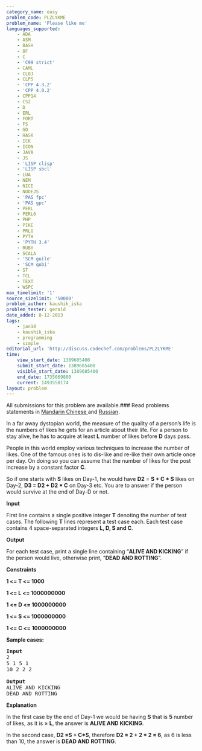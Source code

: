 ```yaml
---
category_name: easy
problem_code: PLZLYKME
problem_name: 'Please like me'
languages_supported:
    - ADA
    - ASM
    - BASH
    - BF
    - C
    - 'C99 strict'
    - CAML
    - CLOJ
    - CLPS
    - 'CPP 4.3.2'
    - 'CPP 4.9.2'
    - CPP14
    - CS2
    - D
    - ERL
    - FORT
    - FS
    - GO
    - HASK
    - ICK
    - ICON
    - JAVA
    - JS
    - 'LISP clisp'
    - 'LISP sbcl'
    - LUA
    - NEM
    - NICE
    - NODEJS
    - 'PAS fpc'
    - 'PAS gpc'
    - PERL
    - PERL6
    - PHP
    - PIKE
    - PRLG
    - PYTH
    - 'PYTH 3.4'
    - RUBY
    - SCALA
    - 'SCM guile'
    - 'SCM qobi'
    - ST
    - TCL
    - TEXT
    - WSPC
max_timelimit: '1'
source_sizelimit: '50000'
problem_author: kaushik_iska
problem_tester: gerald
date_added: 8-12-2013
tags:
    - jan14
    - kaushik_iska
    - programming
    - simple
editorial_url: 'http://discuss.codechef.com/problems/PLZLYKME'
time:
    view_start_date: 1389605400
    submit_start_date: 1389605400
    visible_start_date: 1389605400
    end_date: 1735669800
    current: 1493558174
layout: problem
---
```

All submissions for this problem are available.###  Read problems statements in [Mandarin Chinese ](http://www.codechef.com/download/translated/JAN14/mandarin/PLZLYKME.pdf) and [Russian](http://www.codechef.com/download/translated/JAN14/russian/PLZLYKME.pdf).

 In a far away dystopian world, the measure of the quality of a person’s life is the numbers of likes he gets for an article about their life. For a person to stay alive, he has to acquire at least **L** number of likes before **D** days pass.

 People in this world employ various techniques to increase the number of likes. One of the famous ones is to dis-like and re-like their own article once per day. On doing so you can assume that the number of likes for the post increase by a constant factor **C**.

So if one starts with **S** likes on Day-1, he would have **D2** = **S + C \* S** likes on Day-2, **D3 = D2 + D2 \* C** on Day-3 etc. You are to answer if the person would survive at the end of Day-D or not.

 **Input**

 First line contains a single positive integer **T** denoting the number of test cases. The following **T** lines represent a test case each. Each test case contains 4 space-separated integers **L, D, S and C**.

 **Output**

For each test case, print a single line containing “**ALIVE AND KICKING**” if the person would live, otherwise print, “**DEAD AND ROTTING**”.

 **Constraints**

**1 &lt;= T &lt;= 1000**

**1 &lt;= L &lt;= 1000000000**

**1 &lt;= D &lt;= 1000000000**

**1 &lt;= S &lt;= 1000000000**

**1 &lt;= C &lt;= 1000000000**

**Sample cases:**

<pre>
<b>Input</b>
2
5 1 5 1
10 2 2 2

<b>Output</b>
ALIVE AND KICKING
DEAD AND ROTTING
</pre>
**Explanation**

In the first case by the end of Day-1 we would be having **S** that is **5** number of likes, as it is ≥ **L**, the answer is **ALIVE AND KICKING**.

In the second case, **D2 =S + C\*S**, therefore **D2 = 2 + 2 \* 2 = 6**, as 6 is less than 10, the answer is **DEAD AND ROTTING**.
